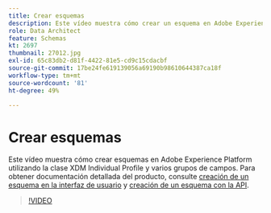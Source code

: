 ```yaml
---
title: Crear esquemas
description: Este vídeo muestra cómo crear un esquema en Adobe Experience Platform utilizando la clase XDM Individual Profile y varios grupos de campos.
role: Data Architect
feature: Schemas
kt: 2697
thumbnail: 27012.jpg
exl-id: 65c83db2-d81f-4422-81e5-cd9c15cdacbf
source-git-commit: 17be24fe619139056a69190b98610644387ca18f
workflow-type: tm+mt
source-wordcount: '81'
ht-degree: 49%

---
```


# Crear esquemas

Este vídeo muestra cómo crear esquemas en Adobe Experience Platform utilizando la clase XDM Individual Profile y varios grupos de campos. Para obtener documentación detallada del producto, consulte [creación de un esquema en la interfaz de usuario](https://experienceleague.adobe.com/docs/experience-platform/xdm/tutorials/create-schema-ui.html?lang=es) y [creación de un esquema con la API](https://experienceleague.adobe.com/docs/experience-platform/xdm/tutorials/create-schema-api.html?lang=es).

>[!VIDEO](https://video.tv.adobe.com/v/27012?quality=12&learn=on)